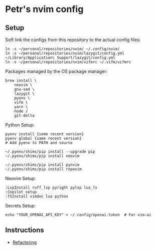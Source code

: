 # Petr's nvim config

## Setup

Soft link the configs from this repository to the actual config files:
```
ln -s ~/personal/repositories/nvim/ ~/.config/nvim/
ln -s ~/personal/repositories/nvim/lazygit/config.yml ~/Library/Application\ Support/lazygit/config.yml
ln -s ~/personal/repositories/nvim/vifmrc ~/.vifm/vifmrc
```

Packages managed by the OS package manager:
```
brew install \
    neovim \
    gnu-sed \
    lazygit \
    pyenv \
    vifm \
    yarn \
    node /
    git-delta
```

Python Setup:
```
pyenv install {some recent version}
pyenv global {same recent version}
# Add pyenv to PATH and source

~/.pyenv/shims/pip install --upgrade pip
~/.pyenv/shims/pip install neovim

~/.pyenv/shims/pip install pynvim
~/.pyenv/shims/pip install ropevim
```

Neovim Setup:
```
:LspInstall ruff_lsp pyright pylsp lua_ls
:Copilot setup
:TSInstall vimdoc lua python
```

Secrets Setup:
```
echo "YOUR_OPENAI_API_KEY" > ~/.config/openai.token  # For vim-ai
```

## Instructions

 - [Refactoring](./docs/refactoring.md)

